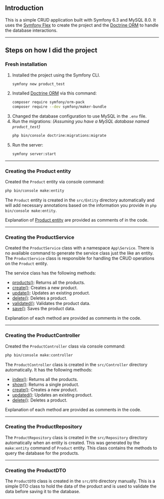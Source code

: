 ## Introduction

This is a simple CRUD application built with Symfony 6.3 and MySQL 8.0. It uses the [Symfony Flex](https://symfony.com/doc/current/setup/flex.html) to create the project and the [Doctrine ORM](https://www.doctrine-project.org/projects/orm.html) to handle the database interactions.

-----------------------
## Steps on how I did the project
### Fresh installation
1. Installed the project using the Symfony CLI.
   ```bash
   symfony new product_test
   ```
2. Installed [Doctrine ORM](https://symfony.com/doc/current/doctrine.html#installing-doctrine) via this command:
   ```bash
   composer require symfony/orm-pack
   composer require --dev symfony/maker-bundle
   ```
3. Changed the database configuration to use MySQL in the `.env` file.
4. Run the migrations: *(Assuming you have a MySQL database named `product_test`)*
   ```bash
   php bin/console doctrine:migrations:migrate
   ```
5. Run the server:
   ```bash
   symfony server:start
   ```
-----------------------

### Creating the Product entity
Created the `Product` entity via console command:
   ```bash
   php bin/console make:entity
   ```
The `Product` entity is created in the `src/Entity` directory automatically and will add necessary annotations based on the information you provide in `php bin/console make:entity`.

Explanation of [Product entity](https://github.com/knartleb/symfony_product_sample/blob/main/src/Entity/Product.php#L1) are provided as comments of in the code.

-----------------------

### Creating the ProductService
Created the `ProductService` class with a namespace `App\Service`. There is no available command to generate the service class just the like an entity. The `ProductService` class is responsible for handling the CRUD operations on the `Product` entity.

The service class has the following methods:

- [products()](https://github.com/knartleb/symfony_product_sample/blob/58a6c54d94c97d3a8ba629a1f6a91a2ef1a5a43a/src/Service/ProductService.php#L31): Returns all the products.
- [create()](https://github.com/knartleb/symfony_product_sample/blob/58a6c54d94c97d3a8ba629a1f6a91a2ef1a5a43a/src/Service/ProductService.php#L44): Creates a new product.
- [update()](https://github.com/knartleb/symfony_product_sample/blob/58a6c54d94c97d3a8ba629a1f6a91a2ef1a5a43a/src/Service/ProductService.php#L60): Updates an existing product.
- [delete()](https://github.com/knartleb/symfony_product_sample/blob/58a6c54d94c97d3a8ba629a1f6a91a2ef1a5a43a/src/Service/ProductService.php#L112): Deletes a product.
- [validated()](https://github.com/knartleb/symfony_product_sample/blob/58a6c54d94c97d3a8ba629a1f6a91a2ef1a5a43a/src/Service/ProductService.php#L74): Validates the product data.
- [save()](https://github.com/knartleb/symfony_product_sample/blob/58a6c54d94c97d3a8ba629a1f6a91a2ef1a5a43a/src/Service/ProductService.php#L101): Saves the product data.

Explanation of each method are provided as comments in the code.

-----------------------

### Creating the ProductController
Created the `ProductController` class via console command:
   ```bash
   php bin/console make:controller
   ```
The `ProductController` class is created in the `src/Controller` directory automatically. It has the following methods:

- [index()](https://github.com/knartleb/symfony_product_sample/blob/58a6c54d94c97d3a8ba629a1f6a91a2ef1a5a43a/src/Controller/ProductController.php#L31): Returns all the products.
- [show()](https://github.com/knartleb/symfony_product_sample/blob/58a6c54d94c97d3a8ba629a1f6a91a2ef1a5a43a/src/Controller/ProductController.php#L43): Returns a single product.
- [create()](https://github.com/knartleb/symfony_product_sample/blob/58a6c54d94c97d3a8ba629a1f6a91a2ef1a5a43a/src/Controller/ProductController.php#L55): Creates a new product.
- [updated()](https://github.com/knartleb/symfony_product_sample/blob/58a6c54d94c97d3a8ba629a1f6a91a2ef1a5a43a/src/Controller/ProductController.php#L67): Updates an existing product.
- [delete()](https://github.com/knartleb/symfony_product_sample/blob/58a6c54d94c97d3a8ba629a1f6a91a2ef1a5a43a/src/Controller/ProductController.php#L78): Deletes a product.

Explanation of each method are provided as comments in the code.

-----------------------

### Creating the ProductRepository
The `ProductRepository` class is created in the `src/Repository` directory automatically when an entity is created. This was generated by the `make:entity` command of `Product` entity. This class contains the methods to query the database for the products.

-----------------------

### Creating the ProductDTO
The `ProductDTO` class is created in the `src/DTO` directory manually.
This is a simple DTO class to hold the data of the product and is used to validate the data before saving it to the database.